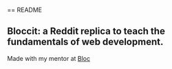 == README

## Bloccit: a Reddit replica to teach the fundamentals of web development.

Made with my mentor at [Bloc](http://bloc.io)


